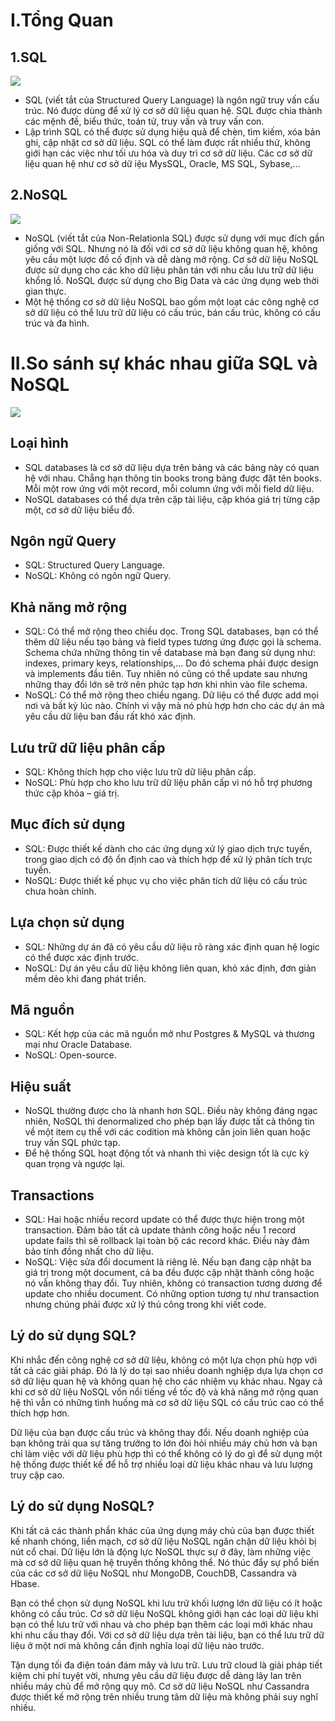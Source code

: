 # I.Tổng Quan
## 1.SQL
<img src="https://blog.kdata.vn/wp-content/uploads/2020/10/sql-va-nosql-so-sanh-loai-hinh-co-so-du-lieu-pho-bien-nhat-hien-nay-2-768x480.jpg">

- SQL (viết tắt của Structured Query Language) là ngôn ngữ truy vấn cấu trúc. Nó được dùng để xử lý cơ sở dữ liệu quan hệ. SQL được chia thành các mệnh đề, biểu thức, toán tử, truy vấn và truy vấn con.
- Lập trình SQL có thể được sử dụng hiệu quả để chèn, tìm kiếm, xóa bản ghi, cập nhật cơ sở dữ liệu. SQL có thể làm được rất nhiều thứ, không giới hạn các việc như tối ưu hóa và duy trì cơ sở dữ liệu. Các cơ sở dữ liệu quan hệ như cơ sở dữ iệu MysSQL, Oracle, MS SQL, Sybase,…
## 2.NoSQL
<img src="https://blog.kdata.vn/wp-content/uploads/2020/10/sql-va-nosql-so-sanh-loai-hinh-co-so-du-lieu-pho-bien-nhat-hien-nay-3-1-768x398.jpg">

- NoSQL (viết tắt của Non-Relationla SQL) được sử dụng với mục đích gần giống với SQL. Nhưng nó là đối với cơ sở dữ liệu không quan hệ, không yêu cầu một lược đồ cố định và dễ dàng mở rộng. Cơ sở dữ liệu NoSQL được sử dụng cho các kho dữ liệu phân tán với nhu cầu lưu trữ dữ liệu khổng lồ. NoSQL được sử dụng cho Big Data và các ứng dụng web thời gian thực.
- Một hệ thống cơ sở dữ liệu NoSQL bao gồm một loạt các công nghệ cơ sở dữ liệu có thể lưu trữ dữ liệu có cấu trúc, bán cấu trúc, không có cấu trúc và đa hình.

# II.So sánh sự khác nhau giữa SQL và NoSQL
<img src="https://blog.kdata.vn/wp-content/uploads/2020/10/so-sanh-sql-va-nosql-hai-loai-hinh-co-so-du-lieu-pho-bien-nhat-3-1-768x576.jpg">

## Loại hình
- SQL databases là cơ sở dữ liệu dựa trên bảng và các bảng này có quan hệ với nhau. Chẳng hạn thông tin books trong bảng được đặt tên books. Mỗi một row ứng với một record, mỗi column ứng với mỗi field dữ liệu.
- NoSQL databases có thể dựa trên cặp tài liệu, cặp khóa giá trị từng cặp một, cơ sở dữ liệu biểu đồ.
## Ngôn ngữ Query
- SQL: Structured Query Language.
- NoSQL: Không có ngôn ngữ Query.
## Khả năng mở rộng
- SQL: Có thể mở rộng theo chiều dọc. Trong SQL databases, bạn có thể thêm dữ liệu nếu tạo bảng và field types tương ứng được gọi là schema. Schema chứa những thông tin về database mà bạn đang sử dụng như: indexes, primary keys, relationships,… Do đó schema phải được design và implements đầu tiên. Tuy nhiên nó cũng có thể update sau nhưng những thay đổi lớn sẽ trở nên phức tạp hơn khi nhìn vào file schema.
- NoSQL: Có thể mở rộng theo chiều ngang. Dữ liệu có thể được add mọi nơi và bất kỳ lúc nào. Chính vì vậy mà nó phù hợp hơn cho các dự án mà yêu cầu dữ liệu ban đầu rất khó xác định.
## Lưu trữ dữ liệu phân cấp
- SQL: Không thích hợp cho việc lưu trữ dữ liệu phân cấp.
- NoSQL: Phù hợp cho kho lưu trữ dữ liệu phân cấp vì nó hỗ trợ phương thức cặp khóa – giá trị.
## Mục đích sử dụng
- SQL: Được thiết kế dành cho các ứng dụng xử lý giao dịch trực tuyến, trong giao dịch có độ ổn định cao và thích hợp để xử lý phân tích trực tuyến.
- NoSQL: Được thiết kế phục vụ cho việc phân tích dữ liệu có cấu trúc chưa hoàn chỉnh.
## Lựa chọn sử dụng
- SQL: Những dự án đã có yêu cầu dữ liệu rõ ràng xác định quan hệ logic có thể được xác định trước.
- NoSQL: Dự án yêu cầu dữ liệu không liên quan, khó xác định, đơn giản mềm dẻo khi đang phát triển.
## Mã nguồn
- SQL: Kết hợp của các mã nguồn mở như Postgres & MySQL và thương mại như Oracle Database.
- NoSQL: Open-source.
## Hiệu suất
- NoSQL thường được cho là nhanh hơn SQL. Điều này không đáng ngạc nhiên, NoSQL thì denormalized cho phép bạn lấy được tất cả thông tin về một item cụ thể với các codition mà không cần join liên quan hoặc truy vấn SQL phức tạp.
- Để hệ thống SQL hoạt động tốt và nhanh thì việc design tốt là cực kỳ quan trọng và ngược lại.
## Transactions
- SQL: Hai hoặc nhiều record update có thể được thực hiện trong một transaction. Đảm bảo tất cả update thành công hoặc nếu 1 record update fails thì sẽ rollback lại toàn bộ các record khác. Điều này đảm bảo tính đồng nhất cho dữ liệu.
- NoSQL: Việc sửa đổi document là riêng lẻ. Nếu bạn đang cập nhật ba giá trị trong một document, cả ba đều được cập nhật thành công hoặc nó vẫn không thay đổi. Tuy nhiên, không có transaction tương dương để update cho nhiều document. Có những option tương tự như transaction nhưng chúng phải được xử lý thủ công trong khi viết code.

## Lý do sử dụng SQL?
Khi nhắc đến công nghệ cơ sở dữ liệu, không có một lựa chọn phù hợp với tất cả các giải pháp. Đó là lý do tại sao nhiều doanh nghiệp dựa lựa chọn cơ sở dữ liệu quan hệ và không quan hệ cho các nhiệm vụ khác nhau. Ngay cả khi cơ sở dữ liệu NoSQL vốn nổi tiếng về tốc độ và khả năng mở rộng quan hệ thì vẫn có những tình huống mà cơ sở dữ liệu SQL có cấu trúc cao có thể thích hợp hơn.

Dữ liệu của bạn được cấu trúc và không thay đổi. Nếu doanh nghiệp của bạn không trải qua sự tăng trưởng to lớn đòi hỏi nhiều máy chủ hơn và bạn chỉ làm việc với dữ liệu phù hợp thì có thể không có lý do gì để sử dụng một hệ thống được thiết kế để hỗ trợ nhiều loại dữ liệu khác nhau và lưu lượng truy cập cao.

## Lý do sử dụng NoSQL?
Khi tất cả các thành phần khác của ứng dụng máy chủ của bạn được thiết kế nhanh chóng, liền mạch, cơ sở dữ liệu NoSQL ngăn chặn dữ liệu khỏi bị nút cổ chai. Dữ liệu lớn là động lực NoSQL thực sự ở đây, làm những việc mà cơ sở dữ liệu quan hệ truyền thống không thể. Nó thúc đẩy sự phổ biến của các cơ sở dữ liệu NoSQL như MongoDB, CouchDB, Cassandra và Hbase.

Bạn có thể chọn sử dụng NoSQL khi lưu trữ khối lượng lớn dữ liệu có ít hoặc không có cấu trúc. Cơ sở dữ liệu NoSQL không giới hạn các loại dữ liệu khi bạn có thể lưu trữ với nhau và cho phép bạn thêm các loại mới khác nhau khi nhu cầu thay đổi. Với cơ sở dữ liệu dựa trên tài liệu, bạn có thể lưu trữ dữ liệu ở một nơi mà không cần định nghĩa loại dữ liệu nào trước.

Tận dụng tối đa điện toán đám mây và lưu trữ. Lưu trữ cloud là giải pháp tiết kiệm chi phí tuyệt vời, nhưng yêu cầu dữ liệu được dễ dàng lây lan trên nhiều máy chủ để mở rộng quy mô. Cơ sở dữ liệu NoSQL như Cassandra được thiết kế mở rộng trên nhiều trung tâm dữ liệu mà không phải suy nghĩ nhiều.


